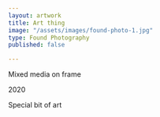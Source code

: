```yaml
---
layout: artwork
title: Art thing
image: "/assets/images/found-photo-1.jpg"
type: Found Photography
published: false

---
```

Mixed media on frame

2020

Special bit of art